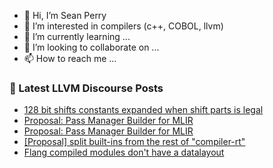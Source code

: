 - 👋 Hi, I’m Sean Perry
- 👀 I’m interested in compilers (c++, COBOL, llvm)
- 🌱 I’m currently learning ...
- 💞️ I’m looking to collaborate on ...
- 📫 How to reach me ...

<!---
s66perry/s66perry is a ✨ special ✨ repository because its `README.md` (this file) appears on your GitHub profile.
You can click the Preview link to take a look at your changes.
--->
### 📕 Latest LLVM Discourse Posts

<!-- DISCOURSE-LLVM:START -->
- [128 bit shifts constants expanded when shift parts is legal](https://discourse.llvm.org/t/128-bit-shifts-constants-expanded-when-shift-parts-is-legal/67959#post_3)
- [Proposal: Pass Manager Builder for MLIR](https://discourse.llvm.org/t/proposal-pass-manager-builder-for-mlir/67982#post_3)
- [Proposal: Pass Manager Builder for MLIR](https://discourse.llvm.org/t/proposal-pass-manager-builder-for-mlir/67982#post_2)
- [[Proposal] split built-ins from the rest of &quot;compiler-rt&quot;](https://discourse.llvm.org/t/proposal-split-built-ins-from-the-rest-of-compiler-rt/67978#post_15)
- [Flang compiled modules don&#39;t have a datalayout](https://discourse.llvm.org/t/flang-compiled-modules-dont-have-a-datalayout/67986#post_2)
<!-- DISCOURSE-LLVM:END -->
